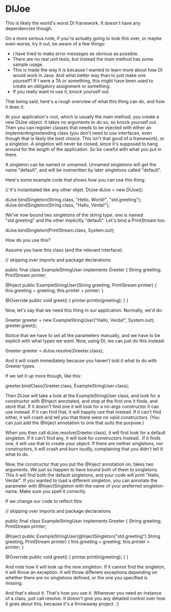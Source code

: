 # DIJoe
This is likely the world's worst DI framework. It doesn't have any dependencies though.

On a more serious note, if you're actually going to look this over, or maybe even worse, try it out, be aware of a few things:

 - I have tried to make error messages as obvious as possible.
 - There are no real unit tests, but instead the main method has some sample usage.
 - This is made the way it is because I wanted to learn more about how DI would work in Java. And what better way than to just make one yourself? If I were a TA or something, this might have been used to create an obligatory assignment or something.
 - If you really want to use it, knock yourself out.

That being said, here's a rough overview of what this thing can do, and how it does it.

At your application's root, which is usually the main method, you create a new DIJoe object. It takes no arguments to do so, so knock yourself out. Then you can register classes that needs to be injected with either an implementing/extending class (you don't need to use interfaces, even though that is likely the best choice. This isn't that good of a framework), or a singleton. A singleton will never be closed, since it's supposed to hang around for the length of the application. So be careful with what you put in there.

A singleton can be named or unnamed. Unnamed singletons will get the name "default", and will be overwritten by later singletons called "default".

Here's some example code that shows how you can use this thing:

// It's instantiated like any other objet.
DIJoe diJoe = new DIJoe();

diJoe.bindSingleton(String.class, "Hello, World!", "std.greeting");
diJoe.bindSingleton(String.class, "Hallo, Verda!");

We've now bound two singletons of the string type. one is named "std.greeting" and the other implicitly "default". Let's bind a PrintStream too.

diJoe.bindSingleton(PrintStream.class, System.out);

How do you use this?

Assume you have this class (and the relevant interface):

// skipping over imports and package declarations

public final class ExampleStringUser implements Greeter {
  String greeting;
  PrintStream printer;
  
  @Inject
  public ExampleStringUser(String greeting, PrintStream printer) {
    this.greeting = greeting;
    this.printer = printer;
  }

  @Override
  public void greet() {
    printer.println(greeting);
  }
}

Now, let's say that we need this thing in our application. Normally, we'd do:

Greeter greeter = new ExampleStringUser("Hallo, Verda!", System.out);
greeter.greet();

Notice that we have to set all the parameters manually, and we have to be explicit with what types we want.
Now, using DI, we can just do this instead:

Greeter greeter = diJoe.resolve(Greeter.class);

And it will crash immediately because you haven't told it what to do with Greeter types.

If we set it up more though, like this:

greeter.bindClass(Greeter.class, ExampleStringUser.class);

Then DIJoe will take a look at the ExampleStringUser class, and look for a constructor with @Inject annotated, and stop at the first one it finds, and store that. If it doesn't find one it will look for a no-args constructor it can use instead. If it can find that, it will happily use that instead. If it can't find either, it will crash and tell you that there were no valid constructors. (You can just add the @Inject annotation to one that suits the purpose.)

When you then call diJoe.resolve(Greeter.class), it will first look for a default singleton. If it can't find any, it will  look for constructors instead.. If it finds one, it will use that to create your object. If there are neither singletons, nor constructors, it will crash and burn loudly, complaining that you didn't tell it what to do.

Now, the constructor that you put the @Inject annotation on, takes two arguments. We just so happen to have bound both of them to singletons. This it will find both the default singletons, and your code will print "Hallo, Verda!". If you wanted to load a different singleton, you can annotate the parameter with @InjectSingleton with the name of your preferred singleton-name. Make sure you spell it correctly.

If we change our code to reflect this:

// skipping over imports and package declarations

public final class ExampleStringUser implements Greeter {
  String greeting;
  PrintStream printer;
  
  @Inject
  public ExampleStringUser(@InjectSingleton("std.greeting") String greeting, PrintStream printer) {
    this.greeting = greeting;
    this.printer = printer;
  }

  @Override
  public void greet() {
    printer.println(greeting);
  }
}

And note how it will look up the new singleton. If it cannot find the singleton, it will throw an exception. It will throw different exceptions depending on whether there are no singletons defined, or the one you specified is missing.

And that's about it. That's how you use it. Whenever you need an instance of a class, just call resolve. It doesn't give you any detailed control over how it goes about this, because it's a throwaway project. :)
